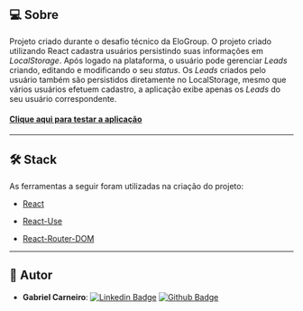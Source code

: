 



## 💻 Sobre

Projeto criado durante o desafio técnico da EloGroup.
O projeto criado utilizando React cadastra usuários persistindo suas informações em *LocalStorage*.
Após logado na plataforma, o usuário pode gerenciar *Leads* criando, editando e modificando o seu *status*.
Os *Leads* criados pelo usuário também são persistidos diretamente no LocalStorage, mesmo que vários usuários efetuem cadastro, a aplicação exibe apenas os *Leads* do seu usuário correspondente.


<h4><a target="_blank" href="https://desafio-elogroup.vercel.app">Clique aqui para testar a aplicação</a></h4>

---
## 🛠  Stack

As ferramentas a seguir foram utilizadas na criação do projeto:

- [React](https://pt-br.reactjs.org/)

- [React-Use](https://www.npmjs.com/package/react-use)

- [React-Router-DOM](https://www.npmjs.com/package/react-router-dom)




---

## 🚀 Autor

- **Gabriel Carneiro**: [![Linkedin Badge](https://img.shields.io/badge/-LinkedIn-blue?style=flat-square&logo=Linkedin&logoColor=white&link=https:/www.linkedin.com/in/GabrielCarneiroDEV/)](https://www.linkedin.com/in/gabriel-carneiro-7894b2201/) [![Github Badge](https://img.shields.io/badge/-github-black?style=flat-square&logo=Github&logoColor=white&link=https:/www.github.com/GabrielCarneiroDEV/)](https://github.com/GabrielCarneiroDEV/)
